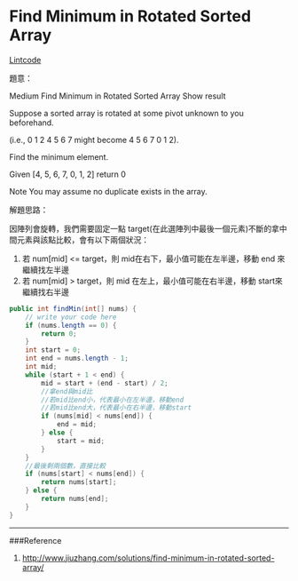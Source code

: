 # Find Minimum in Rotated Sorted Array

[Lintcode](http://www.lintcode.com/en/problem/find-minimum-in-rotated-sorted-array/)

題意：

Medium Find Minimum in Rotated Sorted Array Show result 


Suppose a sorted array is rotated at some pivot unknown to you beforehand.

(i.e., 0 1 2 4 5 6 7 might become 4 5 6 7 0 1 2).

Find the minimum element.


Given [4, 5, 6, 7, 0, 1, 2] return 0

Note
You may assume no duplicate exists in the array.

解題思路：

因陣列會旋轉，我們需要固定一點 target(在此選陣列中最後一個元素)不斷的拿中間元素與該點比較，會有以下兩個狀況：

1. 若 num[mid] <= target，則 mid在右下，最小值可能在左半邊，移動 end 來繼續找左半邊
2. 若 num[mid] > target，則 mid 在左上，最小值可能在右半邊，移動 start來繼續找右半邊

```java
public int findMin(int[] nums) {
    // write your code here
    if (nums.length == 0) {
        return 0;
    }
    int start = 0;
    int end = nums.length - 1;
    int mid;
    while (start + 1 < end) {
        mid = start + (end - start) / 2;
        //拿end與mid比
        //若mid比end小，代表最小在左半邊，移動end
        //若mid比end大，代表最小在右半邊，移動start
        if (nums[mid] < nums[end]) {
            end = mid;
        } else {
            start = mid;
        }
    }
    //最後剩兩個數，直接比較
    if (nums[start] < nums[end]) {
        return nums[start];
    } else {
        return nums[end];
    }
}
```

---
###Reference
1. http://www.jiuzhang.com/solutions/find-minimum-in-rotated-sorted-array/
